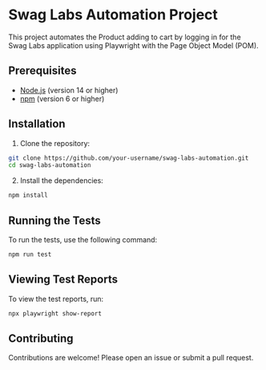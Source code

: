 # Swag Labs Automation Project

This project automates the Product adding to cart by logging in for the Swag Labs application using Playwright with the Page Object Model (POM).

## Prerequisites

- [Node.js](https://nodejs.org/en/download/) (version 14 or higher)
- [npm](https://www.npmjs.com/get-npm) (version 6 or higher)

## Installation

1. Clone the repository:

```sh
git clone https://github.com/your-username/swag-labs-automation.git
cd swag-labs-automation
```

2. Install the dependencies:

```sh
npm install
```

## Running the Tests

To run the tests, use the following command:

```sh
npm run test
```

## Viewing Test Reports

To view the test reports, run:

```sh
npx playwright show-report
```

## Contributing

Contributions are welcome! Please open an issue or submit a pull request.



